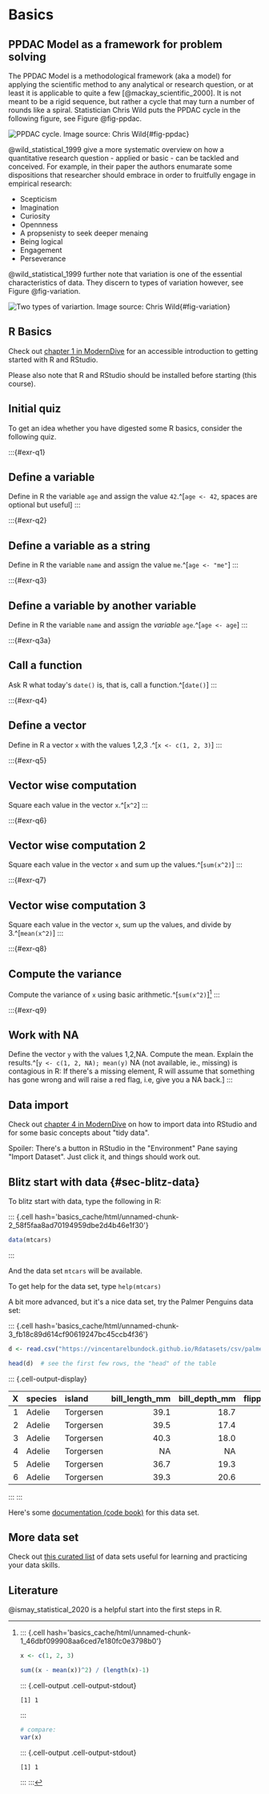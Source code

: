 # Basics


## PPDAC Model as a framework for problem solving

The PPDAC Model is a methodological framework (aka a model) for applying the scientific method to any analytical or research question, or at least it is applicable to quite a few [@mackay_scientific_2000].
It is not meant to be a rigid sequence, but rather a cycle that may turn a number of rounds like a spiral.
Statistician Chris Wild puts the PPDAC cycle in the following figure, see Figure @fig-ppdac.

![PPDAC cycle. Image source: Chris Wild](https://www.stat.auckland.ac.nz/~wild/StatThink/images/99.Investigative.png){#fig-ppdac}

@wild_statistical_1999 give a more systematic overview on how a quantitative research question - applied or basic - can be tackled and conceived.
For example, in their paper the authors enumarate some dispositions that researcher should embrace in order to fruitfully engage in empirical research:

- Scepticism
- Imagination
- Curiosity
- Opennness
- A propsenisty to seek deeper menaing
- Being logical
- Engagement
- Perseverance



@wild_statistical_1999  further note that variation is one of the essential characteristics of data. They discern to types of variation however, see Figure @fig-variation.

![Two types of variartion. Image source: Chris Wild](https://www.stat.auckland.ac.nz/~wild/StatThink/images/99.Variation1.png){#fig-variation}

## R Basics

Check out [chapter 1 in ModernDive](https://moderndive.com/1-getting-started.html) for an accessible introduction to getting started with R and RStudio.

Please also note that R and RStudio should be installed before starting (this course).



## Initial quiz


To get an idea whether you have digested some R basics, consider the following quiz.


:::{#exr-q1}

## Define a variable

Define in R the variable `age` and assign the value `42`.^[`age <- 42`, spaces are optional but useful]
:::


:::{#exr-q2}

## Define a variable as a string

Define in R the variable `name` and assign the value `me`.^[`age <- "me"`]
:::


:::{#exr-q3}

## Define a variable by another variable

Define in R the variable `name` and assign the *variable* `age`.^[`age <- age`]
:::




:::{#exr-q3a}

## Call a function

Ask R what today's  `date()` is, that is, call a function.^[`date()`]
:::



:::{#exr-q4}

## Define a vector

Define in R a vector `x` with the values 1,2,3 .^[`x <- c(1, 2, 3)`]
:::



:::{#exr-q5}

## Vector wise computation

Square each value in the vector `x`.^[`x^2`]
:::




:::{#exr-q6}

## Vector wise computation 2

Square each value in the vector `x` and sum up the values.^[`sum(x^2)`]
:::


:::{#exr-q7}

## Vector wise computation 3

Square each value in the vector `x`, sum up the values, and divide by 3.^[`mean(x^2)`]
:::

:::{#exr-q8}

## Compute the variance

Compute the variance of `x` using basic arithmetic.^[`sum(x^2)`][^sol8]
:::


[^sol8]:



    ::: {.cell hash='basics_cache/html/unnamed-chunk-1_46dbf099908aa6ced7e180fc0e3798b0'}
    
    ```{.r .cell-code}
    x <- c(1, 2, 3)
    
    sum((x - mean(x))^2) / (length(x)-1)
    ```
    
    ::: {.cell-output .cell-output-stdout}
    ```
    [1] 1
    ```
    :::
    
    ```{.r .cell-code}
    # compare: 
    var(x)  
    ```
    
    ::: {.cell-output .cell-output-stdout}
    ```
    [1] 1
    ```
    :::
    :::





:::{#exr-q9}

## Work with NA

Define the vector `y` with the values 1,2,NA. Compute the mean. Explain the results.^[`y <- c(1, 2, NA); mean(y)` NA (not available, ie., missing) is contagious in R: If there's a missing element, R will assume that something has gone wrong and will raise a red flag, i.e, give you a NA back.]
:::





## Data import


Check out [chapter 4 in ModernDive](https://moderndive.com/4-tidy.html) on how to import data into RStudio and for some basic concepts about "tidy data".

Spoiler: There's a button in RStudio in the "Environment" Pane saying "Import Dataset". 
Just click it, and things should work out.




## Blitz start with data {#sec-blitz-data}


To blitz start with data, type the following in R:


::: {.cell hash='basics_cache/html/unnamed-chunk-2_58f5faa8ad70194959dbe2d4b46e1f30'}

```{.r .cell-code}
data(mtcars)
```
:::


And the data set `mtcars` will be available.

To get help for the data set, type `help(mtcars)`




A bit more advanced, but it's a nice data set, try the Palmer Penguins data set:


::: {.cell hash='basics_cache/html/unnamed-chunk-3_fb18c89d614cf90619247bc45ccb4f36'}

```{.r .cell-code}
d <- read.csv("https://vincentarelbundock.github.io/Rdatasets/csv/palmerpenguins/penguins.csv")

head(d)  # see the first few rows, the "head" of the table
```

::: {.cell-output-display}
<div class="kable-table">

|  X|species |island    | bill_length_mm| bill_depth_mm| flipper_length_mm| body_mass_g|sex    | year|
|--:|:-------|:---------|--------------:|-------------:|-----------------:|-----------:|:------|----:|
|  1|Adelie  |Torgersen |           39.1|          18.7|               181|        3750|male   | 2007|
|  2|Adelie  |Torgersen |           39.5|          17.4|               186|        3800|female | 2007|
|  3|Adelie  |Torgersen |           40.3|          18.0|               195|        3250|female | 2007|
|  4|Adelie  |Torgersen |             NA|            NA|                NA|          NA|NA     | 2007|
|  5|Adelie  |Torgersen |           36.7|          19.3|               193|        3450|female | 2007|
|  6|Adelie  |Torgersen |           39.3|          20.6|               190|        3650|male   | 2007|

</div>
:::
:::



Here's some [documentation (code book)](https://vincentarelbundock.github.io/Rdatasets/doc/palmerpenguins/penguins.html) for this data set.




## More data set 


Check out [this curated list](https://data-se.netlify.app/2022/02/23/data-sets-for-for-teaching/) of data sets useful for learning and practicing your data skills.




## Literature


@ismay_statistical_2020 is a helpful start into the first steps in R.


